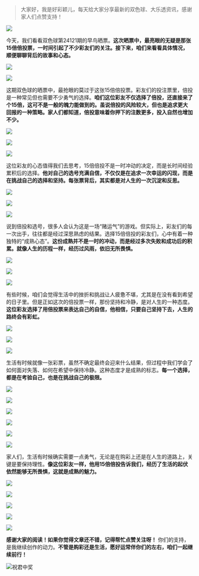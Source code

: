 > 大家好，我是好彩颖儿，每天给大家分享最新的双色球、大乐透资讯，感谢家人们点赞支持！

![](https://cdn.jsdelivr.net/gh/wangwenjie1314/PicCDN/2024-7-11/1720660897499-image.png)


今天，我们看看双色球第24121期的早鸟晒票。**这次晒票中，最亮眼的无疑是那张15倍倍投票，一时间引起了不少彩友们的关注。接下来，咱们来看看具体情况，顺便聊聊背后的故事和心态。**


![](https://cdn.jsdelivr.net/gh/wangwenjie1314/PicCDN/2024-10-22/1729559858582-image.png)

![](https://cdn.jsdelivr.net/gh/wangwenjie1314/PicCDN/2024-10-22/1729559606407-image.png)


这期双色球的晒票中，最抢眼的莫过于这张15倍倍投票。彩友们的投注票里，倍投是一种常见但也需要不少勇气的选择。**咱们这位彩友不仅选择了倍投，还直接来了个15倍，这可不是一般的魄力能做到的。虽说倍投的风险较大，但也是追求更大回报的一种策略。家人们都知道，倍投意味着你押下的注数更多，投入自然也增加不少。**


![](https://cdn.jsdelivr.net/gh/wangwenjie1314/PicCDN/2024-10-22/1729559611509-image.png)



![](https://cdn.jsdelivr.net/gh/wangwenjie1314/PicCDN/2024-10-22/1729559870313-image.png)

![](https://cdn.jsdelivr.net/gh/wangwenjie1314/PicCDN/2024-10-22/1729559865305-image.png)


这位彩友的心态值得我们去思考，15倍倍投不是一时冲动的决定，而是长时间经验累积后的选择。**他对自己的选号充满自信，不仅仅是在追求一次幸运的闪现，而是在挑战自己的选择和坚持。每张票背后，其实都是对人生的一次沉淀和反思。**

![](https://cdn.jsdelivr.net/gh/wangwenjie1314/PicCDN/2024-10-22/1729559875251-image.png)


![](https://cdn.jsdelivr.net/gh/wangwenjie1314/PicCDN/2024-10-22/1729559617197-image.png)

![](https://cdn.jsdelivr.net/gh/wangwenjie1314/PicCDN/2024-10-22/1729559622103-image.png)

说到倍投和选号，很多人会认为这是一场“赌运气”的游戏。但实际上，彩友们的每一次出手，往往都是经过深思熟虑的结果。选择15倍倍投的彩友们，心中有着一种独特的“成熟心态”。**这份成熟并不是一时的冲动，而是经过多次失败和成功后的积累。就像人生的历程一样，经历过风雨，依旧无所畏惧。**


![](https://cdn.jsdelivr.net/gh/wangwenjie1314/PicCDN/2024-10-22/1729559880421-image.png)

![](https://cdn.jsdelivr.net/gh/wangwenjie1314/PicCDN/2024-10-22/1729559760026-image.png)

![](https://cdn.jsdelivr.net/gh/wangwenjie1314/PicCDN/2024-10-22/1729559767238-image.png)


有些时候，咱们会觉得生活中的挫折和挑战让人疲惫不堪，尤其是在没有看到希望的日子里。但是正如这次的倍投票一样，那份坚持和冷静，是对人生的一种态度。**这位彩友选择了用倍投票来表达自己的自信，他相信，只要自己坚持下去，人生的路终会有彩虹。**


![](https://cdn.jsdelivr.net/gh/wangwenjie1314/PicCDN/2024-10-22/1729559781824-image.png)

![](https://cdn.jsdelivr.net/gh/wangwenjie1314/PicCDN/2024-10-22/1729559776196-image.png)

![](https://cdn.jsdelivr.net/gh/wangwenjie1314/PicCDN/2024-10-22/1729559890368-image.png)


生活有时候就像一张彩票，虽然不确定最终会迎来什么结果，但过程中我们学会了如何面对失落、如何在希望中保持冷静。这种态度才是成熟的标志。**每一个选择，都是在考验自己，也是在挑战自己的极限。**


![](https://cdn.jsdelivr.net/gh/wangwenjie1314/PicCDN/2024-10-22/1729559898886-image.png)


![](https://cdn.jsdelivr.net/gh/wangwenjie1314/PicCDN/2024-10-22/1729559820465-image.png)

![](https://cdn.jsdelivr.net/gh/wangwenjie1314/PicCDN/2024-10-22/1729559827777-image.png)


![](https://cdn.jsdelivr.net/gh/wangwenjie1314/PicCDN/2024-10-22/1729559913008-image.png)

![](https://cdn.jsdelivr.net/gh/wangwenjie1314/PicCDN/2024-10-22/1729559909057-image.png)

![](https://cdn.jsdelivr.net/gh/wangwenjie1314/PicCDN/2024-10-22/1729559917894-image.png)


家人们，生活有时候确实需要一点勇气，无论是在购彩上还是在人生的道路上，关键是要保持理性。**像这位彩友一样，他用15倍倍投告诉我们，经历了生活的起伏依然能够无所畏惧，这就是成熟的魅力。**


![](https://cdn.jsdelivr.net/gh/wangwenjie1314/PicCDN/2024-10-22/1729559924556-image.png)

![](https://cdn.jsdelivr.net/gh/wangwenjie1314/PicCDN/2024-10-22/1729559839066-image.png)

![](https://cdn.jsdelivr.net/gh/wangwenjie1314/PicCDN/2024-10-22/1729559835149-image.png)


![](https://cdn.jsdelivr.net/gh/wangwenjie1314/PicCDN/2024-10-22/1729559843847-image.png)


![](https://cdn.jsdelivr.net/gh/wangwenjie1314/PicCDN/2024-10-22/1729559851589-image.png)


**感谢大家的阅读！如果你觉得文章还不错，记得帮忙点赞关注呀！** 你们的支持，是我继续创作的动力。**不管是购彩还是生活，愿好运常伴你们的左右，咱们一起继续前行！**


![祝君中奖](https://cdn.jsdelivr.net/gh/wangwenjie1314/PicCDN/2024-10-22/1729559939023-f1668d2d8ce608ffe6e3b30a9ade6bd5.jpeg)



